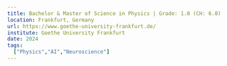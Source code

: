 ```yaml
---
title: Bachelor & Master of Science in Physics | Grade: 1.0 (CH: 6.0)
location: Frankfurt, Germany
url: https://www.goethe-university-frankfurt.de/
institute: Goethe University Frankfurt
date: 2024
tags:
  ["Physics","AI","Neuroscience"]
---
```

